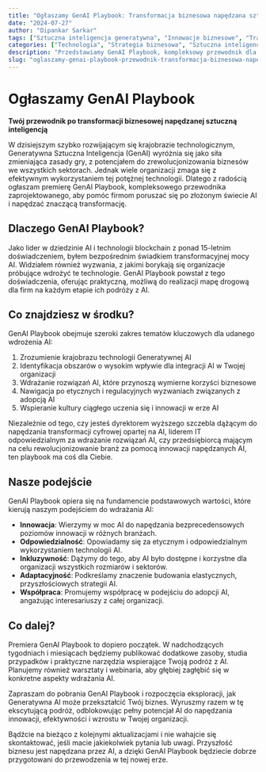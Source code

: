 ```yaml
---
title: "Ogłaszamy GenAI Playbook: Transformacja biznesowa napędzana sztuczną inteligencją"
date: "2024-07-27"
author: "Dipankar Sarkar"
tags: ["Sztuczna inteligencja generatywna", "Innowacje biznesowe", "Transformacja cyfrowa", "Strategia AI", "Uczenie maszynowe"]
categories: ["Technologia", "Strategia biznesowa", "Sztuczna inteligencja"]
description: "Przedstawiamy GenAI Playbook, kompleksowy przewodnik dla organizacji chcących wykorzystać moc sztucznej inteligencji generatywnej. Dowiedz się, jak ten zasób może pomóc Ci poruszać się po złożonym świecie AI i napędzać znaczącą transformację w Twoim biznesie."
slug: "oglaszamy-genai-playbook-przewodnik-transformacja-biznesowa-napedzana-ai"
---
```


# Ogłaszamy GenAI Playbook
**Twój przewodnik po transformacji biznesowej napędzanej sztuczną inteligencją**

W dzisiejszym szybko rozwijającym się krajobrazie technologicznym, Generatywna Sztuczna Inteligencja (GenAI) wyróżnia się jako siła zmieniająca zasady gry, z potencjałem do zrewolucjonizowania biznesów we wszystkich sektorach. Jednak wiele organizacji zmaga się z efektywnym wykorzystaniem tej potężnej technologii. Dlatego z radością ogłaszam premierę GenAI Playbook, kompleksowego przewodnika zaprojektowanego, aby pomóc firmom poruszać się po złożonym świecie AI i napędzać znaczącą transformację.

## Dlaczego GenAI Playbook?

Jako lider w dziedzinie AI i technologii blockchain z ponad 15-letnim doświadczeniem, byłem bezpośrednim świadkiem transformacyjnej mocy AI. Widziałem również wyzwania, z jakimi borykają się organizacje próbujące wdrożyć te technologie. GenAI Playbook powstał z tego doświadczenia, oferując praktyczną, możliwą do realizacji mapę drogową dla firm na każdym etapie ich podróży z AI.

## Co znajdziesz w środku?

GenAI Playbook obejmuje szeroki zakres tematów kluczowych dla udanego wdrożenia AI:

1. Zrozumienie krajobrazu technologii Generatywnej AI
2. Identyfikacja obszarów o wysokim wpływie dla integracji AI w Twojej organizacji
3. Wdrażanie rozwiązań AI, które przynoszą wymierne korzyści biznesowe
4. Nawigacja po etycznych i regulacyjnych wyzwaniach związanych z adopcją AI
5. Wspieranie kultury ciągłego uczenia się i innowacji w erze AI

Niezależnie od tego, czy jesteś dyrektorem wyższego szczebla dążącym do napędzania transformacji cyfrowej opartej na AI, liderem IT odpowiedzialnym za wdrażanie rozwiązań AI, czy przedsiębiorcą mającym na celu rewolucjonizowanie branż za pomocą innowacji napędzanych AI, ten playbook ma coś dla Ciebie.

## Nasze podejście

GenAI Playbook opiera się na fundamencie podstawowych wartości, które kierują naszym podejściem do wdrażania AI:

- **Innowacja**: Wierzymy w moc AI do napędzania bezprecedensowych poziomów innowacji w różnych branżach.
- **Odpowiedzialność**: Opowiadamy się za etycznym i odpowiedzialnym wykorzystaniem technologii AI.
- **Inkluzywność**: Dążymy do tego, aby AI było dostępne i korzystne dla organizacji wszystkich rozmiarów i sektorów.
- **Adaptacyjność**: Podkreślamy znaczenie budowania elastycznych, przyszłościowych strategii AI.
- **Współpraca**: Promujemy współpracę w podejściu do adopcji AI, angażując interesariuszy z całej organizacji.

## Co dalej?

Premiera GenAI Playbook to dopiero początek. W nadchodzących tygodniach i miesiącach będziemy publikować dodatkowe zasoby, studia przypadków i praktyczne narzędzia wspierające Twoją podróż z AI. Planujemy również warsztaty i webinaria, aby głębiej zagłębić się w konkretne aspekty wdrażania AI.

Zapraszam do pobrania GenAI Playbook i rozpoczęcia eksploracji, jak Generatywna AI może przekształcić Twój biznes. Wyruszmy razem w tę ekscytującą podróż, odblokowując pełny potencjał AI do napędzania innowacji, efektywności i wzrostu w Twojej organizacji.

Bądźcie na bieżąco z kolejnymi aktualizacjami i nie wahajcie się skontaktować, jeśli macie jakiekolwiek pytania lub uwagi. Przyszłość biznesu jest napędzana przez AI, a dzięki GenAI Playbook będziecie dobrze przygotowani do przewodzenia w tej nowej erze.
